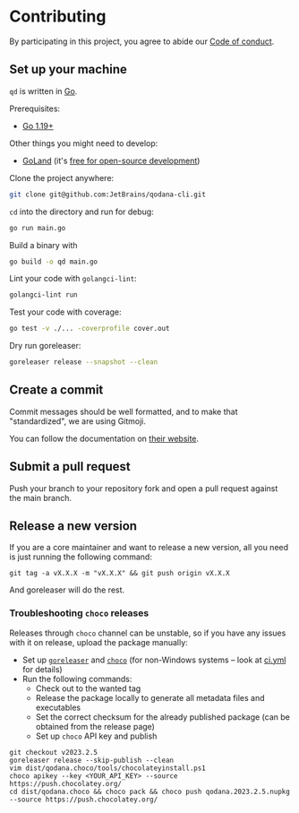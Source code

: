 # Contributing

By participating in this project, you agree to abide our [Code of conduct](.github/CODE_OF_CONDUCT.md).

## Set up your machine

`qd` is written in [Go](https://golang.org/).








Prerequisites:

- [Go 1.19+](https://golang.org/doc/install)

Other things you might need to develop:

- [GoLand](https://www.jetbrains.com/go/) (it's [free for open-source development](https://www.jetbrains.com/community/opensource/))

Clone the project anywhere:

```sh
git clone git@github.com:JetBrains/qodana-cli.git
```

`cd` into the directory and run for debug:

```sh
go run main.go
```

Build a binary with

```sh
go build -o qd main.go
```

Lint your code with `golangci-lint`:

```sh
golangci-lint run
```

Test your code with coverage:
```sh
go test -v ./... -coverprofile cover.out
```

Dry run goreleaser:

```sh
goreleaser release --snapshot --clean
```

## Create a commit

Commit messages should be well formatted, and to make that "standardized", we are using Gitmoji.

You can follow the documentation on
[their website](https://gitmoji.dev).


## Submit a pull request

Push your branch to your repository fork and open a pull request against the
main branch.


## Release a new version

If you are a core maintainer and want to release a new version, all you need is just running the following command:

```shell
git tag -a vX.X.X -m "vX.X.X" && git push origin vX.X.X
```

And goreleaser will do the rest.

### Troubleshooting `choco` releases

Releases through `choco` channel can be unstable, so if you have any issues with it on release, upload the package manually:

- Set up [`goreleaser`](https://goreleaser.com/install/) and [`choco`](https://chocolatey.org/install) (for non-Windows systems – look at [ci.yml]([.github/workflows/ci.yml](https://github.com/JetBrains/qodana-cli/blob/ca90ffe4ca0b33fda19b471cc80c7390c7e0bfd9/.github/workflows/ci.yml#L69)) for details)
- Run the following commands:
   - Check out to the wanted tag
   - Release the package locally to generate all metadata files and executables
   - Set the correct checksum for the already published package (can be obtained from the release page)
   - Set up `choco` API key and publish

```shell
git checkout v2023.2.5
goreleaser release --skip-publish --clean
vim dist/qodana.choco/tools/chocolateyinstall.ps1
choco apikey --key <YOUR_API_KEY> --source https://push.chocolatey.org/
cd dist/qodana.choco && choco pack && choco push qodana.2023.2.5.nupkg --source https://push.chocolatey.org/
```
